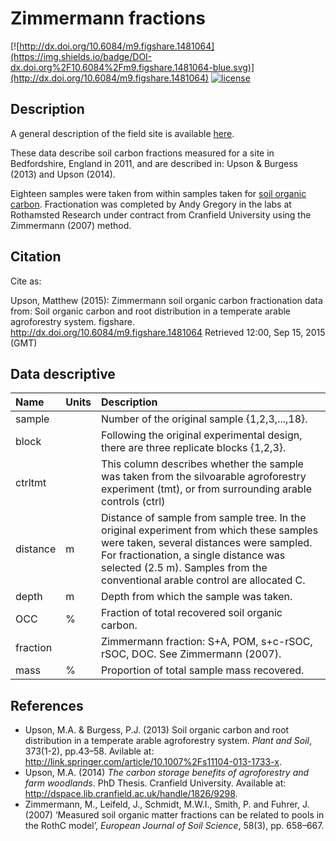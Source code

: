 # Zimmermann fractions

[![http://dx.doi.org/10.6084/m9.figshare.1481064](https://img.shields.io/badge/DOI-dx.doi.org%2F10.6084%2Fm9.figshare.1481064-blue.svg)](http://dx.doi.org/10.6084/m9.figshare.1481064)
[![license](https://img.shields.io/badge/license-BY--CC-brightgreen.svg)](http://figshare.com/licensing)

## Description

A general description of the field site is available [here](../).

These data describe soil carbon fractions measured for a site in Bedfordshire, England in 2011, and are described in:
Upson & Burgess (2013) and Upson (2014).

Eighteen samples were taken from within samples taken for [soil organic carbon](../silsoe_soil_organic_carbon/). Fractionation was completed by Andy Gregory in the labs at Rothamsted Research under contract from Cranfield University using the Zimmermann (2007) method.

## Citation

Cite as:

Upson, Matthew (2015): Zimmermann soil organic carbon fractionation data from: Soil organic carbon and root distribution in a temperate arable agroforestry system. figshare.
http://dx.doi.org/10.6084/m9.figshare.1481064
Retrieved 12:00, Sep 15, 2015 (GMT)

## Data descriptive

|Name|Units|Description|
|:---|:---|:---|
|sample|| Number of the original sample {1,2,3,...,18}.|
|block|| Following the original experimental design, there are three replicate blocks {1,2,3}.|
|ctrltmt|| This column describes whether the sample was taken from the silvoarable agroforestry experiment (tmt), or from surrounding arable controls (ctrl)|.
|distance| m | Distance of sample from sample tree. In the original experiment from which these samples were taken, several distances were sampled. For fractionation, a single distance was selected (2.5 m). Samples from the conventional arable control are allocated C.|
|depth| m | Depth from which the sample was taken.|
|OCC| % | Fraction of total recovered soil organic carbon. |
|fraction|| Zimmermann fraction: S+A, POM, s+c-rSOC, rSOC, DOC. See Zimmermann (2007).|
|mass| % | Proportion of total sample mass recovered.|

## References
* Upson, M.A. & Burgess, P.J. (2013) Soil organic carbon and root distribution in a temperate arable agroforestry system. *Plant and Soil*, 373(1-2), pp.43–58. Avilable at: http://link.springer.com/article/10.1007%2Fs11104-013-1733-x.
* Upson, M.A. (2014) *The carbon storage benefits of agroforestry and farm woodlands*. PhD Thesis. Cranfield University. Available at: http://dspace.lib.cranfield.ac.uk/handle/1826/9298.
* Zimmermann, M., Leifeld, J., Schmidt, M.W.I., Smith, P. and Fuhrer, J. (2007) ‘Measured soil organic matter fractions can be related to pools in the RothC model’, *European Journal of Soil Science*, 58(3), pp. 658–667.